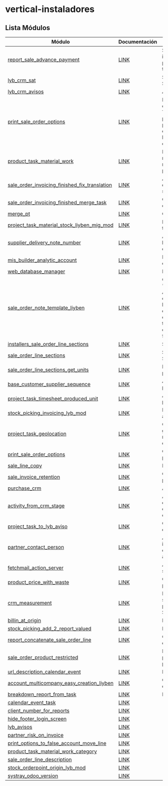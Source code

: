 # vertical-instaladores

Lista Módulos
----------------
Módulo | Documentación | Resumen
--- | --- | ---
[report_sale_advance_payment](https://github.com/Liyben/vertical-instaladores/tree/14.0/report_sale_advance_payment) | [LINK](https://docs.google.com/document/d/1ymlFoXtGy__7twHlq64PQTtBRjsGCoBCR9eMfVFgBhg/edit#heading=h.4g4965gp1x54) | Se añade a la impresiópn del informe de presupuestos los pagos anticipados si este los tuviera
[lyb_crm_sat](https://github.com/Liyben/vertical-instaladores/tree/14.0/lyb_crm_sat) | [LINK](https://docs.google.com/document/d/1mDomXY0Ei8NbOXKsWlNuZtusGvOhWdR9clBw6YEy7cc/edit#heading=h.y9viq1n89k08) | Se adapta el CRM para el flujo SAT
[lyb_crm_avisos](https://github.com/Liyben/vertical-instaladores/tree/14.0/lyb_crm_avisos) | [LINK](https://docs.google.com/document/d/1mDomXY0Ei8NbOXKsWlNuZtusGvOhWdR9clBw6YEy7cc/edit#heading=h.ptv1ejjidqg7) | Añade los avisos al CRM
[print_sale_order_options](https://github.com/Liyben/vertical-instaladores/tree/14.0/print_sale_order_options) | [LINK](https://docs.google.com/document/d/1mDomXY0Ei8NbOXKsWlNuZtusGvOhWdR9clBw6YEy7cc/edit#heading=h.wwyo7elfdneq) | Este módulo generaliza las opciones de impresión del módulo Trabajos y Materiales en producto, es decir añade la posibilidad de activar las distintas opciones de impresión de todas las líneas de presupuestos desde el presupuesto.
[product_task_material_work](https://github.com/Liyben/vertical-instaladores/tree/14.0/product_task_material_work) | [LINK](https://docs.google.com/document/d/1mDomXY0Ei8NbOXKsWlNuZtusGvOhWdR9clBw6YEy7cc/edit?usp=sharing) | Este módulo contiene los mecanismos necesarios para manejar un producto como una partida.
[sale_order_invoicing_finished_fix_translation](https://github.com/Liyben/vertical-instaladores/tree/14.0/sale_order_invoicing_finished_fix_translation) | [LINK](https://docs.google.com/document/d/1mDomXY0Ei8NbOXKsWlNuZtusGvOhWdR9clBw6YEy7cc/edit#heading=h.xhcyd86iraj7) | Arregla la traducción del módulo de la OCA sale_order_invoicing_finished_task
[sale_order_invoicing_finished_merge_task](https://github.com/Liyben/vertical-instaladores/tree/14.0/sale_order_invoicing_finished_merge_task) | [LINK](https://docs.google.com/document/d/1mDomXY0Ei8NbOXKsWlNuZtusGvOhWdR9clBw6YEy7cc/edit#heading=h.xhcyd86iraj7) | Control de factura para las tareas combinadas.
[merge_pt](https://github.com/Liyben/vertical-instaladores/tree/14.0/merge_pt) | [LINK](https://docs.google.com/document/d/1mDomXY0Ei8NbOXKsWlNuZtusGvOhWdR9clBw6YEy7cc/edit#heading=h.xhcyd86iraj7) | Combina varios PTs en unp solo
[project_task_material_stock_liyben_mig_mod](https://github.com/Liyben/vertical-instaladores/tree/14.0/project_task_material_stock_liyben_mig_mod) | [LINK](https://docs.google.com/document/d/1mDomXY0Ei8NbOXKsWlNuZtusGvOhWdR9clBw6YEy7cc/edit#heading=h.jozgk7e4veu9) | Movimientos de stock desde la tarea
[supplier_delivery_note_number](https://github.com/Liyben/vertical-instaladores/tree/14.0/supplier_delivery_note_number) | [LINK](https://docs.google.com/document/d/1mDomXY0Ei8NbOXKsWlNuZtusGvOhWdR9clBw6YEy7cc/edit#heading=h.euejyvo53xh8) | Añade el número de albarán de los proveedores en los albaranes de compra
[mis_builder_analytic_account](https://github.com/Liyben/vertical-instaladores/tree/14.0/mis_builder_analytic_account) | [LINK](https://docs.google.com/document/d/1mDomXY0Ei8NbOXKsWlNuZtusGvOhWdR9clBw6YEy7cc/edit#heading=h.juu9la9ijf3b) | MIS Builder con cuenta analitica en plantillas
[web_database_manager](https://github.com/Liyben/vertical-instaladores/tree/14.0/web_database_manager) | [LINK](https://docs.google.com/document/d/120ZyI86rHGqinmc9MclwE94cLpXdCQbzXc7UtskkcL4/edit#heading=h.j2g094hpbfz6) | Redireccion database manager
[sale_order_note_template_liyben](https://github.com/Liyben/vertical-instaladores/tree/14.0/sale_order_note_template_liyben) | [LINK](https://docs.google.com/document/d/1mDomXY0Ei8NbOXKsWlNuZtusGvOhWdR9clBw6YEy7cc/edit#heading=h.1dvpyx9gpk9m) | Cambia el tipo de campo 'narration' de Text a Html. Ademas si el presupuesto tiene condiciones seleccionadas no se las lleva a la factura. En caso de que el presupuesto no tenga condiciones seleccionadas y tenga datos introducitos en el campo nota, estos si iran a la factura.
[installers_sale_order_line_sections](https://github.com/Liyben/vertical-instaladores/tree/14.0/installers_sale_order_line_sections) | [LINK](https://docs.google.com/document/d/1mDomXY0Ei8NbOXKsWlNuZtusGvOhWdR9clBw6YEy7cc/edit#heading=h.3chvegwxqhom) | Secciones en linea de pedido
[sale_order_line_sections](https://github.com/Liyben/vertical-instaladores/tree/14.0/sale_order_line_sections) | [LINK]() | Secciones en linea de pedido. Solo LUMISOL.
[sale_order_line_sections_get_units](https://github.com/Liyben/vertical-instaladores/tree/14.0/sale_order_line_sections_get_units) | [LINK]() | Mejoras las secciones en linea de pedido. Solo LUMISOL.
[base_customer_supplier_sequence](https://github.com/Liyben/vertical-instaladores/tree/14.0/base_customer_supplier_sequence) | [LINK](https://docs.google.com/document/d/1mDomXY0Ei8NbOXKsWlNuZtusGvOhWdR9clBw6YEy7cc/edit#heading=h.5ga0qd3ysdo1) | Añade secuencia para clientes y proveedores.
[project_task_timesheet_produced_unit](https://github.com/Liyben/vertical-instaladores/tree/14.0/project_task_timesheet_produced_unit) | [LINK](https://docs.google.com/document/d/1mDomXY0Ei8NbOXKsWlNuZtusGvOhWdR9clBw6YEy7cc/edit#heading=h.nm4ywnjr8vsl) | Añade las unidades producidas al parte de horas en tareas.
[stock_picking_invoicing_lyb_mod](https://github.com/Liyben/vertical-instaladores/tree/14.0/stock_picking_invoicing_lyb_mod) | [LINK](https://docs.google.com/document/d/1mDomXY0Ei8NbOXKsWlNuZtusGvOhWdR9clBw6YEy7cc/edit#heading=h.41od6kuepzey) | Facturación desde albaranes adpatada al flujo de Liyben.
[project_task_geolocation](https://github.com/Liyben/vertical-instaladores/tree/14.0/project_task_geolocation) | [LINK](https://docs.google.com/document/d/1mDomXY0Ei8NbOXKsWlNuZtusGvOhWdR9clBw6YEy7cc/edit#heading=h.u98r8pojol5h) | Con este módulo la geolocalización del empleado es rastreada en el inicio/fin del parte de trabajo.
[print_sale_order_options](https://github.com/Liyben/vertical-instaladores/tree/14.0/print_sale_order_options) | [LINK](https://docs.google.com/document/d/1mDomXY0Ei8NbOXKsWlNuZtusGvOhWdR9clBw6YEy7cc/edit#heading=h.l78uf9nfmf5w) | Opciones de impresion en presupuestos
[sale_line_copy](https://github.com/Liyben/vertical-instaladores/tree/14.0/sale_line_copy) | [LINK](https://docs.google.com/document/d/1mDomXY0Ei8NbOXKsWlNuZtusGvOhWdR9clBw6YEy7cc/edit#heading=h.v9m2qmvhs6a1) | Duplica la linea de presupuesto
[sale_invoice_retention](https://github.com/Liyben/vertical-instaladores/tree/14.0/sale_invoice_retention) | [LINK](https://docs.google.com/document/d/1mDomXY0Ei8NbOXKsWlNuZtusGvOhWdR9clBw6YEy7cc/edit#heading=h.rud24vjmtscv) | Calculo de las retenciones en presupuestos y facturas
[purchase_crm](https://github.com/Liyben/vertical-instaladores/tree/14.0/purchase_crm) | [LINK](https://docs.google.com/document/d/1mDomXY0Ei8NbOXKsWlNuZtusGvOhWdR9clBw6YEy7cc/edit#heading=h.wknau6a3uprl) | Añade compras a la oportunidad
[activity_from_crm_stage](https://github.com/Liyben/vertical-instaladores/tree/14.0/activity_from_crm_stage) | [LINK](https://docs.google.com/document/d/1mDomXY0Ei8NbOXKsWlNuZtusGvOhWdR9clBw6YEy7cc/edit#heading=h.a1v4x92o4miv) | Asigna un tipo de actividad a la etapa. Cuando el aviso o la oportunidad pasa a dicha etapa creara la actividad asociada.
[project_task_to_lyb_aviso](https://github.com/Liyben/vertical-instaladores/tree/14.0/project_task_to_lyb_aviso) | [LINK](https://docs.google.com/document/d/1mDomXY0Ei8NbOXKsWlNuZtusGvOhWdR9clBw6YEy7cc/edit#heading=h.7bf2kvz8v1y) | Crear un CRM-SAT desde el Parte de Trabajo
[partner_contact_person](https://github.com/Liyben/vertical-instaladores/tree/14.0/partner_contact_person) | [LINK](https://docs.google.com/document/d/1mDomXY0Ei8NbOXKsWlNuZtusGvOhWdR9clBw6YEy7cc/edit#heading=h.xwp9ocekzfw) | Añade una persona de contacto indicando su móvil, en la ficha de cliente llevando dicha información al aviso
[fetchmail_action_server](https://github.com/Liyben/vertical-instaladores/tree/14.0/fetchmail_action_server) | [LINK](https://docs.google.com/document/d/1YhgRKbIYy94phmLHXv-L6vCcYxZp3i-F-teZg8lV4MM/edit#heading=h.yhsps32zx4g5) | Añade una acción de servidor en servidor de correo entrante
[product_price_with_waste](https://github.com/Liyben/vertical-instaladores/tree/14.0/product_price_with_waste) | [LINK](https://docs.google.com/document/d/1mDomXY0Ei8NbOXKsWlNuZtusGvOhWdR9clBw6YEy7cc/edit#heading=h.8421f3uby4bt) | Calcula el precio de coste del producto con el desperdicio
[crm_measurement](https://github.com/Liyben/vertical-instaladores/tree/14.0/crm_measurement) | [LINK](https://docs.google.com/document/d/1mDomXY0Ei8NbOXKsWlNuZtusGvOhWdR9clBw6YEy7cc/edit#heading=h.6czzhbhq5l9s) | Permite crear productos con sus secciones para generar un presupuesto con ellos desde un SAT
[billin_at_origin](https://github.com/Liyben/vertical-instaladores/tree/14.0/billin_at_origin) | [LINK](https://docs.google.com/document/d/1u6AOCsnwCyzN05BwCCND6HtGxbUyiN5s4SULGRrRvlM/edit#heading=h.7vliypqdk254) | Facturación a origen
[stock_picking_add_2_report_valued](https://github.com/Liyben/vertical-instaladores/tree/14.0/stock_picking_add_2_report_valued) | [LINK](https://docs.google.com/document/d/1mDomXY0Ei8NbOXKsWlNuZtusGvOhWdR9clBw6YEy7cc/edit#heading=h.1se08do1iv8z) | Informe de albaran valorado
[report_concatenate_sale_order_line](https://github.com/Liyben/vertical-instaladores/tree/14.0/report_concatenate_sale_order_line) | [LINK](https://docs.google.com/document/d/1mDomXY0Ei8NbOXKsWlNuZtusGvOhWdR9clBw6YEy7cc/edit#heading=h.bb9v6igir4ap) | Concatena la descripción del compuesto con sus materiales
[sale_order_product_restricted](https://github.com/Liyben/vertical-instaladores/tree/14.0/sale_order_product_restricted) | [LINK](https://docs.google.com/document/d/1mDomXY0Ei8NbOXKsWlNuZtusGvOhWdR9clBw6YEy7cc/edit#heading=h.8ss5h2t7bimv) | Restringe la confirmación del pedido en función de los productos de la linea de pedido
[url_description_calendar_event](https://github.com/Liyben/vertical-instaladores/tree/14.0/url_description_calendar_event) | [LINK](https://docs.google.com/document/d/1mDomXY0Ei8NbOXKsWlNuZtusGvOhWdR9clBw6YEy7cc/edit#heading=h.4qpn88qqgl6n) | Facturación a origen
[account_multicompany_easy_creation_liyben](https://github.com/Liyben/vertical-instaladores/tree/14.0/account_multicompany_easy_creation_liyben) | [LINK]() | Creación rápida de empresa desde Contabilidad
[breakdown_report_from_task](https://github.com/Liyben/vertical-instaladores/tree/14.0/breakdown_report_from_task) | [LINK]() | Impresión del parte de avería
[calendar_event_task](https://github.com/Liyben/vertical-instaladores/tree/14.0/calendar_event_task) | [LINK]() | 
[client_number_for_reports](https://github.com/Liyben/vertical-instaladores/tree/14.0/client_number_for_reports) | [LINK]() | 
[hide_footer_login_screen](https://github.com/Liyben/vertical-instaladores/tree/14.0/hide_footer_login_screen) | [LINK]() | 
[lyb_avisos](https://github.com/Liyben/vertical-instaladores/tree/14.0/lyb_avisos) | [LINK]() | 
[partner_risk_on_invoice](https://github.com/Liyben/vertical-instaladores/tree/14.0/partner_risk_on_invoice) | [LINK]() | 
[print_options_to_false_account_move_line](https://github.com/Liyben/vertical-instaladores/tree/14.0/print_options_to_false_account_move_line) | [LINK]() | 
[product_task_material_work_category](https://github.com/Liyben/vertical-instaladores/tree/14.0/product_task_material_work_category) | [LINK]() | 
[sale_order_line_description](https://github.com/Liyben/vertical-instaladores/tree/14.0/sale_order_line_description) | [LINK]() | 
[stock_orderpoint_origin_lyb_mod](https://github.com/Liyben/vertical-instaladores/tree/14.0/stock_orderpoint_origin_lyb_mod) | [LINK]() | 
[systray_odoo_version](https://github.com/Liyben/vertical-instaladores/tree/14.0/systray_odoo_version) | [LINK]() | 




